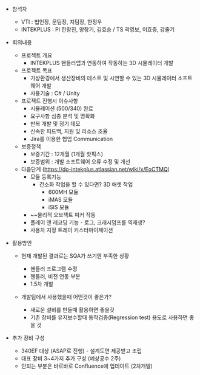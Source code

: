 - 참석자
	- VTI : 법인장, 문팀장, 지팀장, 한정우
	- INTEKPLUS : PI 한창진, 양창기, 김효승 / TS 곽영보, 이효중, 강줄기

- 회의내용
	- 프로젝트 개요
		- INTEKPLUS 핸들러앱과 연동하여 작동하는 3D 시뮬레이터 개발
	- 프로젝트 목표
		- 가상환경에서 생산장비의 테스트 및 시연할 수 있는 3D 시뮬레이터 소프트웨어 개발
		- 사용기술 : C# / Unity
	- 프로젝트 진행시 이슈사항
		- 시뮬레이션 (500/340) 완료
		- 요구사항 심층 분석 및 명확화
		- 반복 개발 및 정기 데모
		- 신속한 피드백, 지원 및 리소스 조율
		- Jira를 이용한 협업 Communication
	- 보증정책
		- 보증기간 : 12개월 (1개월 핫픽스)
		- 보증범위 : 개발 소프트웨어 오류 수정 및 개선
	- 다음단계 (https://do-intekplus.atlassian.net/wiki/x/EoCTMQ)
		- 모듈 등록기능
			- 간소화 작업을 할 수 있다면? 3D 애셋 작업
				- 600MH 모듈
				- iMAS 모듈
				- iSIS 모듈
		- ~~물리적 오브젝트 피커 작동
		- 플레이 앤 레코딩 기능 - 로그, 크래시덤프를 역재생?
		- 사용자 지정 트레이 커스터마이제이션

- 활용방안
	- 현재 개발된 결과로는 SQA가 쓰기엔 부족한 상황
		- 핸들러 프로그램 수정
		- 핸들러, 비전 연동 부분
		- 1.5차 개발

	- 개발팀에서 사용했을때 어떤것이 좋은가?
		- 새로운 설비를 만들때 활용하면 좋을것
		- 기존 장비를 유지보수할때 동작검증(Regression test) 용도로 사용하면 좋을 것

- 추가 장비 구성
	- 340EF 대상 (ASAP로 진행) - 설계도면 제공받고 조립
	- 대표 장비 3~4가지 추가 구성 (예상공수 2주)
	- 안되는 부분은 바로바로 Confluence에 업데이트 (2차개발)